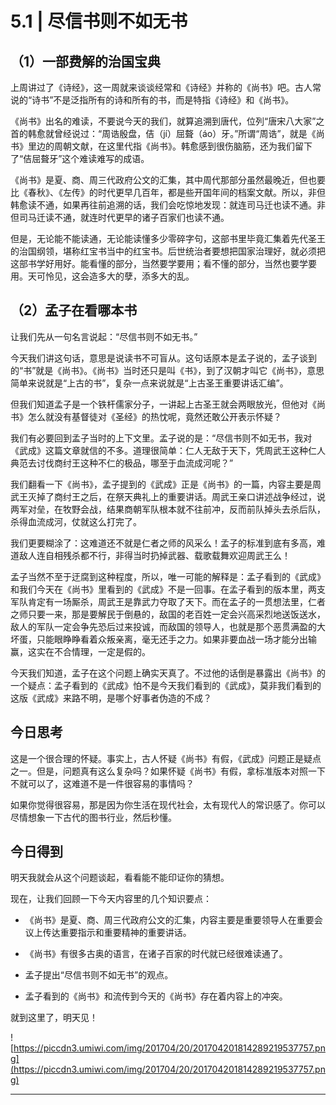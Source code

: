# 5.1 | 尽信书则不如无书

## （1）一部费解的治国宝典

上周讲过了《诗经》，这一周就来谈谈经常和《诗经》并称的《尚书》吧。古人常说的“诗书”不是泛指所有的诗和所有的书，而是特指《诗经》和《尚书》。

《尚书》出名的难读，不要说今天的我们，就算追溯到唐代，位列“唐宋八大家”之首的韩愈就曾经说过：“周诰殷盘，佶（jí）屈聱（áo）牙。”所谓“周诰”，就是《尚书》里边的周朝文献，在这里代指《尚书》。韩愈感到很伤脑筋，还为我们留下了“佶屈聱牙”这个难读难写的成语。

《尚书》是夏、商、周三代政府公文的汇集，其中周代那部分虽然最晚近，但也要比《春秋》、《左传》的时代更早几百年，都是些开国年间的档案文献。所以，非但韩愈读不通，如果再往前追溯的话，我们会吃惊地发现：就连司马迁也读不通。非但司马迁读不通，就连时代更早的诸子百家们也读不通。

但是，无论能不能读通，无论能读懂多少零碎字句，这部书里毕竟汇集着先代圣王的治国纲领，堪称红宝书当中的红宝书。后世统治者要想把国家治理好，就必须把这部书学好用好。能看懂的部分，当然要学要用；看不懂的部分，当然也要学要用。天可怜见，这会造多大的孽，添多大的乱。

## （2）孟子在看哪本书

让我们先从一句名言说起：“尽信书则不如无书。”

今天我们讲这句话，意思是说读书不可盲从。这句话原本是孟子说的，孟子谈到的“书”就是《尚书》。《尚书》当时还只是叫《书》，到了汉朝才叫它《尚书》，意思简单来说就是“上古的书”，复杂一点来说就是“上古圣王重要讲话汇编”。

但我们知道孟子是一个铁杆儒家分子，一讲起上古圣王就会两眼放光，但他对《尚书》怎么就没有基督徒对《圣经》的热忱呢，竟然还敢公开表示怀疑？

我们有必要回到孟子当时的上下文里。孟子说的是：“尽信书则不如无书，我对《武成》这篇文章就信的不多。道理很简单：仁人无敌于天下，凭周武王这种仁人典范去讨伐商纣王这种不仁的极品，哪至于血流成河呢？”

我们翻看一下《尚书》，孟子提到的《武成》正是《尚书》的一篇，内容主要是周武王灭掉了商纣王之后，在祭天典礼上的重要讲话。周武王亲口讲述战争经过，说两军对垒，在牧野会战，结果商朝军队根本就不往前冲，反而前队掉头去杀后队，杀得血流成河，仗就这么打完了。

我们更要糊涂了：这难道还不就是仁者之师的风采么！孟子的标准到底有多高，难道敌人连自相残杀都不行，非得当时扔掉武器、载歌载舞欢迎周武王么！

孟子当然不至于迂腐到这种程度，所以，唯一可能的解释是：孟子看到的《武成》和我们今天在《尚书》里看到的《武成》不是一回事。在孟子看到的版本里，两支军队肯定有一场厮杀，周武王是靠武力夺取了天下。而在孟子的一贯想法里，仁者之师只要一来，那是要解民于倒悬的，敌国的老百姓一定会兴高采烈地送饭送水，敌人的军队一定会争先恐后过来投诚，而敌国的领导人，也就是那个恶贯满盈的大坏蛋，只能眼睁睁看着众叛亲离，毫无还手之力。如果非要血战一场才能分出输赢，这实在不合情理，一定是假的。

今天我们知道，孟子在这个问题上确实天真了。不过他的话倒是暴露出《尚书》的一个疑点：孟子看到的《武成》怕不是今天我们看到的《武成》，莫非我们看到的这版《武成》来路不明，是哪个好事者伪造的不成？

## 今日思考

这是一个很合理的怀疑。事实上，古人怀疑《尚书》有假，《武成》问题正是疑点之一。但是，问题真有这么复杂吗？如果怀疑《尚书》有假，拿标准版本对照一下不就可以了，这难道不是一件很容易的事情吗？

如果你觉得很容易，那是因为你生活在现代社会，太有现代人的常识感了。你可以尽情想象一下古代的图书行业，然后秒懂。

## 今日得到

明天我就会从这个问题谈起，看看能不能印证你的猜想。

现在，让我们回顾一下今天内容里的几个知识要点：

* 《尚书》是夏、商、周三代政府公文的汇集，内容主要是重要领导人在重要会议上传达重要指示和重要精神的重要讲话。

* 《尚书》有很多古奥的语言，在诸子百家的时代就已经很难读通了。

* 孟子提出“尽信书则不如无书”的观点。

* 孟子看到的《尚书》和流传到今天的《尚书》存在着内容上的冲突。

就到这里了，明天见！

![https://piccdn3.umiwi.com/img/201704/20/201704201814289219537757.png](https://piccdn3.umiwi.com/img/201704/20/201704201814289219537757.png)

---
